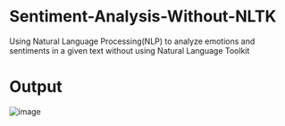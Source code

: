# Sentiment-Analysis-Without-NLTK
Using Natural Language Processing(NLP) to analyze emotions and sentiments in a given text without using Natural Language Toolkit 
# Output
![image](https://github.com/fehnnyabuto/Sentiment-Analysis-Without-NLTK/assets/70171779/b1868bc8-d8bd-4e40-bb5c-9b60b212476c)
